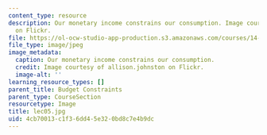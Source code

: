 ```yaml
---
content_type: resource
description: Our monetary income constrains our consumption. Image courtesy of allison.johnston
  on Flickr.
file: https://ol-ocw-studio-app-production.s3.amazonaws.com/courses/14-01sc-principles-of-microeconomics-fall-2011/4cb70013c1f36dd45e320bd8c7e4b9dc_lec05.jpg
file_type: image/jpeg
image_metadata:
  caption: Our monetary income constrains our consumption.
  credit: Image courtesy of allison.johnston on Flickr.
  image-alt: ''
learning_resource_types: []
parent_title: Budget Constraints
parent_type: CourseSection
resourcetype: Image
title: lec05.jpg
uid: 4cb70013-c1f3-6dd4-5e32-0bd8c7e4b9dc
---
```

